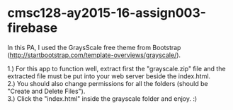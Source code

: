 # cmsc128-ay2015-16-assign003-firebase

In this PA, I used the GraysScale free theme from Bootstrap (http://startbootstrap.com/template-overviews/grayscale/).<br>

1.) For this app to function well, extract first the "grayscale.zip" file and the extracted file must be put into your web server beside the index.html. <br>
2.) You should also change permissions for all the folders (should be "Create and Delete Files"). <br>
3.) Click the "index.html" inside the grayscale folder and enjoy. :)
